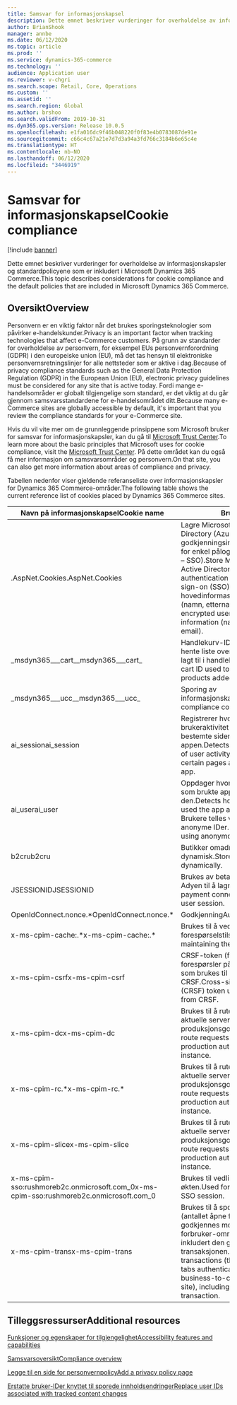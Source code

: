 ```yaml
---
title: Samsvar for informasjonskapsel
description: Dette emnet beskriver vurderinger for overholdelse av informasjonskapsler og standardpolicyene som er inkludert i Microsoft Dynamics 365 Commerce.
author: BrianShook
manager: annbe
ms.date: 06/12/2020
ms.topic: article
ms.prod: ''
ms.service: dynamics-365-commerce
ms.technology: ''
audience: Application user
ms.reviewer: v-chgri
ms.search.scope: Retail, Core, Operations
ms.custom: ''
ms.assetid: ''
ms.search.region: Global
ms.author: brshoo
ms.search.validFrom: 2019-10-31
ms.dyn365.ops.version: Release 10.0.5
ms.openlocfilehash: e1fa016dc9f46b048220f0f83e4b0783087de91e
ms.sourcegitcommit: c66c4c67a21e7d7d3a94a3fd766c3184b6e65c4e
ms.translationtype: HT
ms.contentlocale: nb-NO
ms.lasthandoff: 06/12/2020
ms.locfileid: "3446919"
---
```

# <a name="cookie-compliance"></a><span data-ttu-id="6c56c-103">Samsvar for informasjonskapsel</span><span class="sxs-lookup"><span data-stu-id="6c56c-103">Cookie compliance</span></span>

[!include [banner](includes/banner.md)]

<span data-ttu-id="6c56c-104">Dette emnet beskriver vurderinger for overholdelse av informasjonskapsler og standardpolicyene som er inkludert i Microsoft Dynamics 365 Commerce.</span><span class="sxs-lookup"><span data-stu-id="6c56c-104">This topic describes considerations for cookie compliance and the default policies that are included in Microsoft Dynamics 365 Commerce.</span></span>

## <a name="overview"></a><span data-ttu-id="6c56c-105">Oversikt</span><span class="sxs-lookup"><span data-stu-id="6c56c-105">Overview</span></span>

<span data-ttu-id="6c56c-106">Personvern er en viktig faktor når det brukes sporingsteknologier som påvirker e-handelskunder.</span><span class="sxs-lookup"><span data-stu-id="6c56c-106">Privacy is an important factor when tracking technologies that affect e-Commerce customers.</span></span> <span data-ttu-id="6c56c-107">På grunn av standarder for overholdelse av personvern, for eksempel EUs personvernforordning (GDPR) i den europeiske union (EU), må det tas hensyn til elektroniske personvernsretningslinjer for alle nettsteder som er aktive i dag.</span><span class="sxs-lookup"><span data-stu-id="6c56c-107">Because of privacy compliance standards such as the General Data Protection Regulation (GDPR) in the European Union (EU), electronic privacy guidelines must be considered for any site that is active today.</span></span> <span data-ttu-id="6c56c-108">Fordi mange e-handelsområder er globalt tilgjengelige som standard, er det viktig at du går gjennom samsvarsstandardene for e-handelsområdet ditt.</span><span class="sxs-lookup"><span data-stu-id="6c56c-108">Because many e-Commerce sites are globally accessible by default, it's important that you review the compliance standards for your e-Commerce site.</span></span>

<span data-ttu-id="6c56c-109">Hvis du vil vite mer om de grunnleggende prinsippene som Microsoft bruker for samsvar for informasjonskapsler, kan du gå til [Microsoft Trust Center](https://www.microsoft.com/trust-center).</span><span class="sxs-lookup"><span data-stu-id="6c56c-109">To learn more about the basic principles that Microsoft uses for cookie compliance, visit the [Microsoft Trust Center](https://www.microsoft.com/trust-center).</span></span> <span data-ttu-id="6c56c-110">På dette området kan du også få mer informasjon om samsvarsområder og personvern.</span><span class="sxs-lookup"><span data-stu-id="6c56c-110">On that site, you can also get more information about areas of compliance and privacy.</span></span>

<span data-ttu-id="6c56c-111">Tabellen nedenfor viser gjeldende referanseliste over informasjonskapsler for Dynamics 365 Commerce-områder.</span><span class="sxs-lookup"><span data-stu-id="6c56c-111">The following table shows the current reference list of cookies placed by Dynamics 365 Commerce sites.</span></span>

| <span data-ttu-id="6c56c-112">Navn på informasjonskapsel</span><span class="sxs-lookup"><span data-stu-id="6c56c-112">Cookie name</span></span>                               | <span data-ttu-id="6c56c-113">Bruk</span><span class="sxs-lookup"><span data-stu-id="6c56c-113">Usage</span></span>                                                        |
| ------------------------------------------- | ------------------------------------------------------------ |
| <span data-ttu-id="6c56c-114">.AspNet.Cookies</span><span class="sxs-lookup"><span data-stu-id="6c56c-114">.AspNet.Cookies</span></span>                             | <span data-ttu-id="6c56c-115">Lagre Microsoft Azure Active Directory (Azure AD)-godkjenningsinformasjonskapsler for enkel pålogging (single sign-on – SSO).</span><span class="sxs-lookup"><span data-stu-id="6c56c-115">Store Microsoft Azure Active Directory (Azure AD) authentication cookies for single sign-on (SSO).</span></span> <span data-ttu-id="6c56c-116">Lagrer krypter hovedinformasjon for brukeren (namn, etternavn, e-post).</span><span class="sxs-lookup"><span data-stu-id="6c56c-116">Stores encrypted user principal information (name, surname, email).</span></span> |
| <span data-ttu-id="6c56c-117">&#95;msdyn365___cart&#95;</span><span class="sxs-lookup"><span data-stu-id="6c56c-117">&#95;msdyn365___cart&#95;</span></span>                           | <span data-ttu-id="6c56c-118">Handlekurv-ID som brukes til å hente liste over produkter som er lagt til i handlekurvforekomst.</span><span class="sxs-lookup"><span data-stu-id="6c56c-118">Store cart ID used to obtain list of products added to cart instance.</span></span> |
| <span data-ttu-id="6c56c-119">&#95;msdyn365___ucc&#95;</span><span class="sxs-lookup"><span data-stu-id="6c56c-119">&#95;msdyn365___ucc&#95;</span></span>                            | <span data-ttu-id="6c56c-120">Sporing av informasjonskapselsamsvar.</span><span class="sxs-lookup"><span data-stu-id="6c56c-120">Cookie compliance consent tracking.</span></span>                          |
| <span data-ttu-id="6c56c-121">ai_session</span><span class="sxs-lookup"><span data-stu-id="6c56c-121">ai_session</span></span>                                  | <span data-ttu-id="6c56c-122">Registrerer hvor mange økter med brukeraktivitet som har tatt med bestemte sider og funksjoner i appen.</span><span class="sxs-lookup"><span data-stu-id="6c56c-122">Detects how many sessions of user activity have included certain pages and features of the app.</span></span> |
| <span data-ttu-id="6c56c-123">ai_user</span><span class="sxs-lookup"><span data-stu-id="6c56c-123">ai_user</span></span>                                     | <span data-ttu-id="6c56c-124">Oppdager hvor mange personer som brukte appen og funksjonene i den.</span><span class="sxs-lookup"><span data-stu-id="6c56c-124">Detects how many people used the app and its features.</span></span> <span data-ttu-id="6c56c-125">Brukere telles ved hjelp av anonyme IDer.</span><span class="sxs-lookup"><span data-stu-id="6c56c-125">Users are counted using anonymous IDs.</span></span> |
| <span data-ttu-id="6c56c-126">b2cru</span><span class="sxs-lookup"><span data-stu-id="6c56c-126">b2cru</span></span>                                       | <span data-ttu-id="6c56c-127">Butikker omadresserer URL dynamisk.</span><span class="sxs-lookup"><span data-stu-id="6c56c-127">Stores redirect URL dynamically.</span></span>                              |
| <span data-ttu-id="6c56c-128">JSESSIONID</span><span class="sxs-lookup"><span data-stu-id="6c56c-128">JSESSIONID</span></span>                                  | <span data-ttu-id="6c56c-129">Brukes av betalingskoblingen Adyen til å lagre brukerøkt.</span><span class="sxs-lookup"><span data-stu-id="6c56c-129">Used by payment connector Adyen to store user session.</span></span>       |
| <span data-ttu-id="6c56c-130">OpenIdConnect.nonce.&#42;</span><span class="sxs-lookup"><span data-stu-id="6c56c-130">OpenIdConnect.nonce.&#42;</span></span>                       | <span data-ttu-id="6c56c-131">Godkjenning</span><span class="sxs-lookup"><span data-stu-id="6c56c-131">Authentication</span></span>                                               |
| <span data-ttu-id="6c56c-132">x-ms-cpim-cache:.&#42;</span><span class="sxs-lookup"><span data-stu-id="6c56c-132">x-ms-cpim-cache:.&#42;</span></span>                          | <span data-ttu-id="6c56c-133">Brukes til å vedlikeholde forespørselstilstanden.</span><span class="sxs-lookup"><span data-stu-id="6c56c-133">Used for maintaining the request state.</span></span>                      |
| <span data-ttu-id="6c56c-134">x-ms-cpim-csrf</span><span class="sxs-lookup"><span data-stu-id="6c56c-134">x-ms-cpim-csrf</span></span>                              | <span data-ttu-id="6c56c-135">CRSF-token (forfalskning av forespørsler på tvers av nettsteder) som brukes til beskyttelse fra CRSF.</span><span class="sxs-lookup"><span data-stu-id="6c56c-135">Cross-site request forgery (CRSF) token used for protection from CRSF.</span></span>     |
| <span data-ttu-id="6c56c-136">x-ms-cpim-dc</span><span class="sxs-lookup"><span data-stu-id="6c56c-136">x-ms-cpim-dc</span></span>                                | <span data-ttu-id="6c56c-137">Brukes til å rute forespørsler til den aktuelle serverforekomsten for produksjonsgodkjenning.</span><span class="sxs-lookup"><span data-stu-id="6c56c-137">Used to route requests to the appropriate production authentication server instance.</span></span> |
| <span data-ttu-id="6c56c-138">x-ms-cpim-rc.&#42;</span><span class="sxs-lookup"><span data-stu-id="6c56c-138">x-ms-cpim-rc.&#42;</span></span>                              | <span data-ttu-id="6c56c-139">Brukes til å rute forespørsler til den aktuelle serverforekomsten for produksjonsgodkjenning.</span><span class="sxs-lookup"><span data-stu-id="6c56c-139">Used to route requests to the appropriate production authentication server instance.</span></span> |
| <span data-ttu-id="6c56c-140">x-ms-cpim-slice</span><span class="sxs-lookup"><span data-stu-id="6c56c-140">x-ms-cpim-slice</span></span>                             | <span data-ttu-id="6c56c-141">Brukes til å rute forespørsler til den aktuelle serverforekomsten for produksjonsgodkjenning.</span><span class="sxs-lookup"><span data-stu-id="6c56c-141">Used to route requests to the appropriate production authentication server instance.</span></span> |
| <span data-ttu-id="6c56c-142">x-ms-cpim-sso:rushmoreb2c.onmicrosoft.com_0</span><span class="sxs-lookup"><span data-stu-id="6c56c-142">x-ms-cpim-sso:rushmoreb2c.onmicrosoft.com_0</span></span> | <span data-ttu-id="6c56c-143">Brukes til vedlikehold av SSO-økten.</span><span class="sxs-lookup"><span data-stu-id="6c56c-143">Used for maintaining the SSO session.</span></span>                        |
| <span data-ttu-id="6c56c-144">x-ms-cpim-trans</span><span class="sxs-lookup"><span data-stu-id="6c56c-144">x-ms-cpim-trans</span></span>                             | <span data-ttu-id="6c56c-145">Brukes til å spore transaksjoner (antallet åpne faner som godkjennes mot et forretning-til-forbruker-område) (B2C), inkludert den gjeldende transaksjonen.</span><span class="sxs-lookup"><span data-stu-id="6c56c-145">Used for tracking transactions (the number of open tabs authenticating against a business-to-consumer (B2C) site), including the current transaction.</span></span> |

## <a name="additional-resources"></a><span data-ttu-id="6c56c-146">Tilleggsressurser</span><span class="sxs-lookup"><span data-stu-id="6c56c-146">Additional resources</span></span>

[<span data-ttu-id="6c56c-147">Funksjoner og egenskaper for tilgjengelighet</span><span class="sxs-lookup"><span data-stu-id="6c56c-147">Accessibility features and capabilities</span></span>](accessibility.md)

[<span data-ttu-id="6c56c-148">Samsvarsoversikt</span><span class="sxs-lookup"><span data-stu-id="6c56c-148">Compliance overview</span></span>](compliance-overview.md)

[<span data-ttu-id="6c56c-149">Legge til en side for personvernpolicy</span><span class="sxs-lookup"><span data-stu-id="6c56c-149">Add a privacy policy page</span></span>](add-privacy-page.md)

[<span data-ttu-id="6c56c-150">Erstatte bruker-IDer knyttet til sporede innholdsendringer</span><span class="sxs-lookup"><span data-stu-id="6c56c-150">Replace user IDs associated with tracked content changes</span></span>](replace-IDs-tracked-changes.md)
